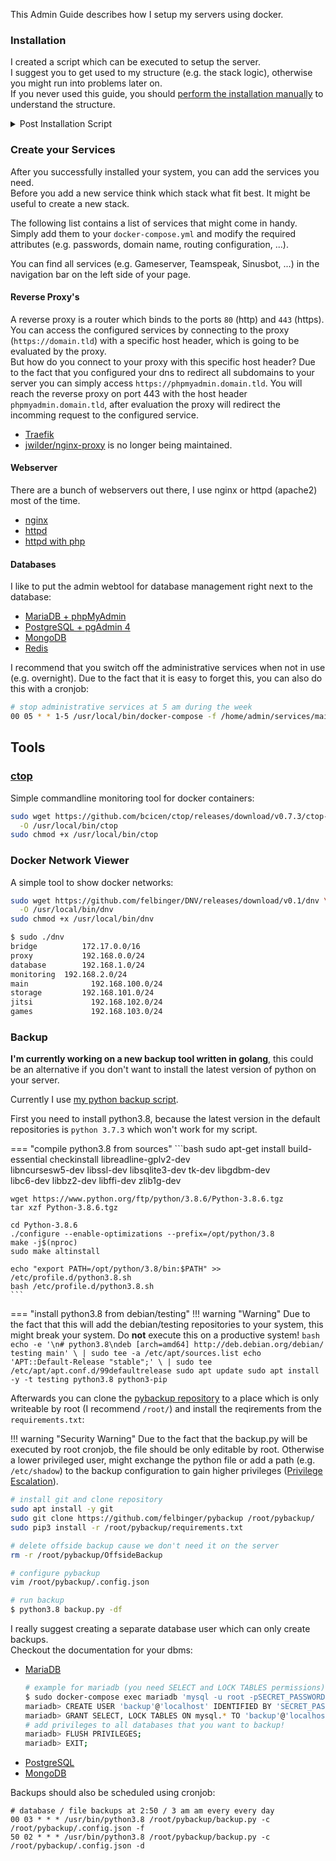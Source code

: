 This Admin Guide describes how I setup my servers using docker. 

### Installation
I created a script which can be executed to setup the server.  
I suggest you to get used to my structure (e.g. the stack logic), otherwise you might run into problems later on.  
If you never used this guide, you should [perform the installation manually](./installation/) to understand the structure.

<details>
  <summary>Post Installation Script</summary>

You can basicly skip most of the installation section, but there are some exceptions.  
First you should create all user accounts, and ensure that everyone is able to authenticate using public key authentication.
You can add the users in the configuration section of the `postinstall.sh` to give them the groups, aliases, ... After you are sure that you can connect to the server you should secure your ssh server (e.g. disallow authentication using passwords, root login, ...).  
If you want to change your hostname to something cooler than the name your hoster assigned you (this is not required, I do it to improve the identification process of the server, that I'm connected to).  
You also need to setup your dns records, consider to change the name servers to cloudflare if you have trouble with the dns challenge for wildcard certificate later on.

```
curl -fsSL https://raw.githubusercontent.com/felbinger/AdminGuide/master/postinstall.sh | sudo bash
```

</details>


### Create your Services
After you successfully installed your system, you can add the services you need.  
Before you add a new service think which stack what fit best. It might be useful to create a new stack.

The following list contains a list of services that might come in handy. Simply add them to your `docker-compose.yml` and modify the required attributes (e.g. passwords, domain name, routing configuration, ...).

You can find all services (e.g. Gameserver, Teamspeak, Sinusbot, ...) in the navigation bar on the left side of your page. 

#### Reverse Proxy's
A reverse proxy is a router which binds to the ports `80` (http) and `443` (https).  
You can access the configured services by connecting to the proxy (`https://domain.tld`) with a specific host header, which is going to be evaluated by the proxy.  
But how do you connect to your proxy with this specific host header? Due to the fact that you configured your dns to redirect all subdomains to your server you can simply access `https://phpmyadmin.domain.tld`. You will reach the reverse proxy on port 443 with the host header `phpmyadmin.domain.tld`, after evaluation the proxy will redirect the incomming request to the configured service.  
 
* [Traefik](./services/traefik.md)
* [jwilder/nginx-proxy](./services/nginx-proxy.md) is no longer being maintained.

#### Webserver
There are a bunch of webservers out there, I use nginx or httpd (apache2) most of the time.

* [nginx](./services/nginx.md)
* [httpd](./services/httpd.md)
* [httpd with php](./services/httpd-php.md)

#### Databases
I like to put the admin webtool for database management right next to the database:

* [MariaDB + phpMyAdmin](./services/mariadb.md)
* [PostgreSQL + pgAdmin 4](./services/postgresql.md)
* [MongoDB](./services/mongodb.md)
* [Redis](./services/redis.md)

I recommend that you switch off the administrative services when not in use (e.g. overnight). Due to the fact that it is easy to forget this, you can also do this with a cronjob:
```bash
# stop administrative services at 5 am during the week
00 05 * * 1-5 /usr/local/bin/docker-compose -f /home/admin/services/main/docker-compose.yml rm -fs phpmyadmin pgadmin 2>&1
```

## Tools

### [ctop](https://ctop.sh/)
Simple commandline monitoring tool for docker containers:
```bash
sudo wget https://github.com/bcicen/ctop/releases/download/v0.7.3/ctop-0.7.3-linux-amd64 \
  -O /usr/local/bin/ctop
sudo chmod +x /usr/local/bin/ctop
```

### Docker Network Viewer
A simple tool to show docker networks:
```bash
sudo wget https://github.com/felbinger/DNV/releases/download/v0.1/dnv \
  -O /usr/local/bin/dnv
sudo chmod +x /usr/local/bin/dnv
```

```sh
$ sudo ./dnv 
bridge			172.17.0.0/16
proxy		  	192.168.0.0/24
database		192.168.1.0/24
monitoring	192.168.2.0/24
main			  192.168.100.0/24
storage			192.168.101.0/24
jitsi			  192.168.102.0/24
games			  192.168.103.0/24
```

### Backup

**I'm currently working on a new backup tool written in golang**, this could be an alternative if you don't want to install the latest version of python on your server.

Currently I use [my python backup script](https://github.com/felbinger/pybackup).

First you need to install python3.8, because the latest version in the default repositories is `python 3.7.3` which won't work for my script. 

=== "compile python3.8 from sources"
    ```bash
    sudo apt-get install build-essential checkinstall libreadline-gplv2-dev \
      libncursesw5-dev libssl-dev libsqlite3-dev tk-dev libgdbm-dev \
      libc6-dev libbz2-dev libffi-dev zlib1g-dev
      
    wget https://www.python.org/ftp/python/3.8.6/Python-3.8.6.tgz
    tar xzf Python-3.8.6.tgz

    cd Python-3.8.6
    ./configure --enable-optimizations --prefix=/opt/python/3.8
    make -j$(nproc)
    sudo make altinstall
    
    echo "export PATH=/opt/python/3.8/bin:$PATH" >> /etc/profile.d/python3.8.sh
    bash /etc/profile.d/python3.8.sh
    ```
=== "install python3.8 from debian/testing"
    !!! warning "Warning"
        Due to the fact that this will add the debian/testing repositories to your system, this might break your system. Do **not** execute this on a productive system!
    ```bash
    echo -e '\n# python3.8\ndeb [arch=amd64] http://deb.debian.org/debian/ testing main' \
      | sudo tee -a /etc/apt/sources.list
    echo 'APT::Default-Release "stable";' \
      | sudo tee /etc/apt/apt.conf.d/99defaultrelease
    sudo apt update
    sudo apt install -y -t testing python3.8 python3-pip
    ```

Afterwards you can clone the [pybackup repository](https://github.com/felbinger/pybackup) to a place which is only writeable by root (I recommend `/root/`) and install the reqirements from the `requirements.txt`:

!!! warning "Security Warning"
    Due to the fact that the backup.py will be executed by root cronjob, the file should be only editable by root. Otherwise a lower privileged user, might exchange the python file or add a path (e.g. `/etc/shadow`) to the backup configuration to gain higher privileges ([Privilege Escalation](https://en.wikipedia.org/wiki/Privilege_escalation)).

```bash
# install git and clone repository
sudo apt install -y git
sudo git clone https://github.com/felbinger/pybackup /root/pybackup/
sudo pip3 install -r /root/pybackup/requirements.txt

# delete offside backup cause we don't need it on the server
rm -r /root/pybackup/OffsideBackup

# configure pybackup
vim /root/pybackup/.config.json

# run backup
$ python3.8 backup.py -df
```

I really suggest creating a separate database user which can only create backups.  
Checkout the documentation for your dbms:

* [MariaDB](https://mariadb.com/kb/en/create-user/)
  ```bash
  # example for mariadb (you need SELECT and LOCK TABLES permissions)
  $ sudo docker-compose exec mariadb 'mysql -u root -pSECRET_PASSWORD'
  mariadb> CREATE USER 'backup'@'localhost' IDENTIFIED BY 'SECRET_PASSWORD_FOR_BACKUP';
  mariadb> GRANT SELECT, LOCK TABLES ON mysql.* TO 'backup'@'localhost';
  # add privileges to all databases that you want to backup!
  mariadb> FLUSH PRIVILEGES;
  mariadb> EXIT;
  ```
* [PostgreSQL](https://www.postgresql.org/docs/8.0/sql-createuser.html)
* [MongoDB](https://docs.mongodb.com/manual/reference/method/db.createUser/)

Backups should also be scheduled using cronjob:
```
# database / file backups at 2:50 / 3 am am every every day
00 03 * * * /usr/bin/python3.8 /root/pybackup/backup.py -c /root/pybackup/.config.json -f
50 02 * * * /usr/bin/python3.8 /root/pybackup/backup.py -c /root/pybackup/.config.json -d
```
